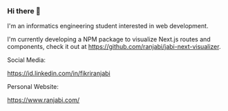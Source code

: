### Hi there 👋
I'm an informatics engineering student interested in web development. 

I'm currently developing a NPM package to visualize Next.js routes and components, check it out at https://github.com/ranjabi/jabi-next-visualizer.

Social Media:

https://id.linkedin.com/in/fikriranjabi

Personal Website:

https://www.ranjabi.com/
